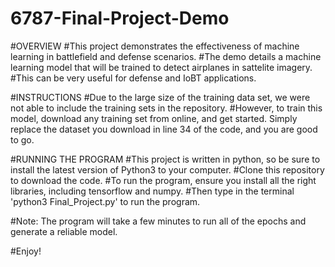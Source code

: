# 6787-Final-Project-Demo


#OVERVIEW
#This project demonstrates the effectiveness of machine learning in battlefield and defense scenarios.
#The demo details a machine learning model that will be trained to detect airplanes in sattelite imagery.
#This can be very useful for defense and IoBT applications.

#INSTRUCTIONS
#Due to the large size of the training data set, we were not able to include the training sets in the repository.
#However, to train this model, download any training set from online, and get started. Simply replace the dataset you download in line 34 of the code, and you are good to go.


#RUNNING THE PROGRAM
#This project is written in python, so be sure to install the latest version of Python3 to your computer.
#Clone this repository to download the code.
#To run the program, ensure you install all the right libraries, including tensorflow and numpy.
#Then type in the terminal 'python3 Final_Project.py' to run the program.

#Note: The program will take a few minutes to run all of the epochs and generate a reliable model.

#Enjoy!
